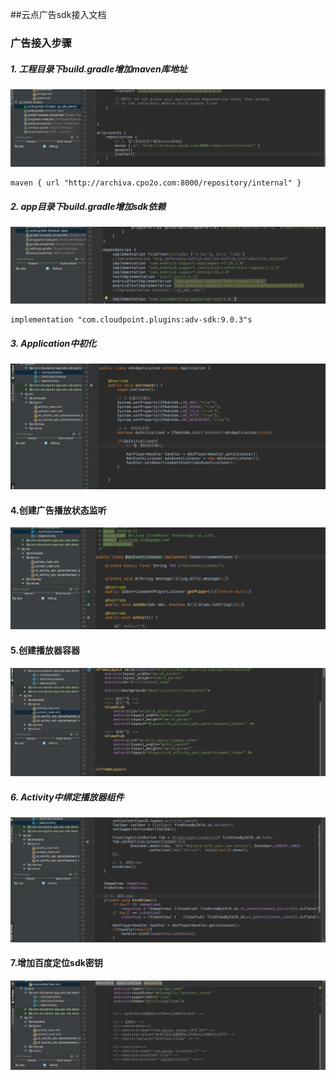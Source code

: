 ##云点广告sdk接入文档



### 广告接入步骤


##### 1. 工程目录下build.gradle增加maven库地址

![](./maven_url.png)

```
maven { url "http://archiva.cpo2o.com:8000/repository/internal" }
```

##### 2. app目录下build.gradle增加sdk依赖

![](./sdk_aar.png)

```
implementation "com.cloudpoint.plugins:adv-sdk:9.0.3"s
```
##### 3. Application中初化

![](./application.png)

#### 4.创建广告播放状态监听

![](./adv_lis.png)


#### 5.创建播放器容器

![](./adv_con.png)

##### 6. Activity中绑定播放器组件

![](./adv_player.png)


#### 7.增加百度定位sdk密钥


![](./baidu_sdk.png)



